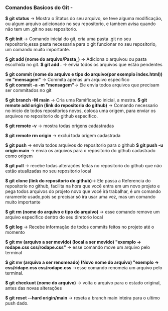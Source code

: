 ### Comandos Basicos do Git -

**$ git status** -> Mostra o Status do seu arquivo, se teve alguma modificação, ou algum arquivo adicionado no seu repositorio, e tambem avisa quando não tem um .git no seu repositorio.

**$ git init** -> Comando inicial do git, cria uma pasta .git no seu repositorio,essa pasta necessaria para o git funcionar no seu repositorio, um comando muito importante.

**$ git add (nome do arquivo/Pasta_)** -> Adiciona o arquivou ou pasta escolhida no git.
**$ git add .** -> envia todos os arquivos que estão pendentes

**$ git commit (nome do arquivo e tipo do arquivo(por exemplo index.html)) -m "mensagem"** -> Commita apenas um arquivo especifico                   
**$ git commit -a -m "mensagem"**-> Ele envia todos arquivos que precisam ser commitados no git

**$ git branch -M main** -> Cria uma Ramificação inicial, a mestra.
**$ git remote add origin (link do repositorio do github)** -> Comando necessario no inicio de todos repositorios novos, coloca uma origem, para enviar os arquivos no repositorio do github especifico.

**$ git remote -v** -> mostra todas origens cadastradas

**$ git remote rm origin** -> exclui toda origem cadastrada

**$ git push** -> envia todos arquivos do repositorio para o github
**$ git push -u origin main** -> envia os arquivos para o repositorio do github cadastrado como origem

**$ git pull** -> recebe todas alterações feitas no repositorio do github que não estão atualizadas no seu repositorio local

**$ git clone (link do repositorio do github)**-> Ele passa a Referencia do repositorio no github, facilita na hora que você entra em um novo projeto e pega todos arquivos do projeto novo que você irá trabalhar, é um comando raramente usado,pois se precisar só ira usar uma vez, mas um comando muito importante

**$ git rm (nome do arquivo e tipo do arquivo)** -> esse comando remove um arquivo especifico dentro do seu diretorio local

**$ git log** -> Recebe informação de todos commits feitos no projeto até o momento

**$ git mv (arquivo a ser movido) (local a ser movido) "exemplo -> rodape.css css/rodape.css"** -> esse comando move um arquivo pelo terminal 

**$ git mv (arquivo a ser renomeado) (Novo nome do arquivo) "exemplo -> css/ridape.css css/rodape.css** 
->esse comando renomeia um arquivo pelo terminal.

**$ git checkuot (nome do arquivo)** -> volta o arquivo para o estado original, antes das novas alterações

**$ git reset --hard origin/main** -> reseta a branch main inteira para o ultimo push dado.
